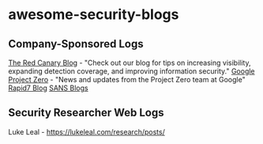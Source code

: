 # awesome-security-blogs


## Company-Sponsored Logs
[The Red Canary Blog](https://redcanary.com/blog/) - "Check out our blog for tips on increasing visibility, expanding detection coverage, and improving information security." 
[Google Project Zero](https://googleprojectzero.blogspot.com/) - "News and updates from the Project Zero team at Google"
[Rapid7 Blog](https://blog.rapid7.com/tag/research/)
[SANS Blogs](https://www.sans.org/blog/)


## Security Researcher Web Logs 
Luke Leal - https://lukeleal.com/research/posts/ 
